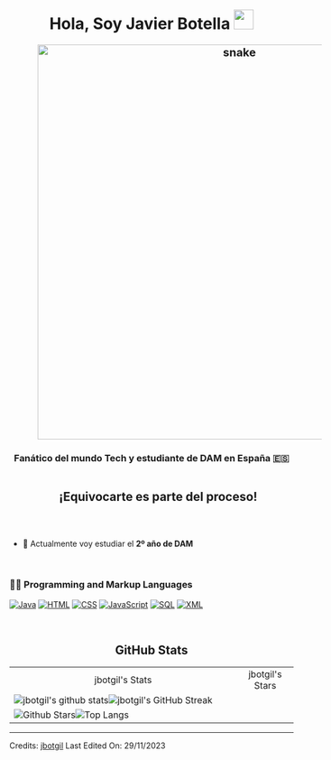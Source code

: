 <h1 align="center"><b>Hola, Soy Javier Botella </b><img src="https://media.giphy.com/media/hvRJCLFzcasrR4ia7z/giphy.gif" width="35"></h1>


<p align="center" style="font-size: 20px;"><b><img src="https://i.imgur.com/JePkjJ2.gif" alt="snake" style="width: 700px; margin: 0 50px;" /></b></p>

<h3 align="center">Fanático del mundo Tech y estudiante de DAM en España &#x1f1ea;&#x1f1f8</h3>

<!--h2 sin bordes-->
<div id="user-content-toc">
  <ul align="center">
    <summary><h2 style="display: inline-block">¡Equivocarte es parte del proceso!</h2></summary>
  </ul>
</div>
<br>

<!--Intro start-->
- 💭 Actualmente voy estudiar el **2º año de DAM**

<br>

### 👨‍💻 Programming and Markup Languages

<p>
    <a href="https://github.com/search?q=user%3Ajbotgil+language%3Ajava"><img alt="Java" src="https://img.shields.io/badge/java-%23ED8B00.svg?style=for-the-badge&logo=openjdk&logoColor=white"></a>
    <a href="https://github.com/search?q=user%3Ajbotgil+language%3Ahtml"><img alt="HTML" src="https://img.shields.io/badge/html5-%23E34F26.svg?style=for-the-badge&logo=html5&logoColor=white"></a>
    <a href="https://github.com/search?q=user%3Ajbotgil+language%3Acss"><img alt="CSS" src="https://img.shields.io/badge/css-%231572B6.svg?style=for-the-badge&logo=css3&logoColor=white"></a>
    <a href="https://github.com/search?q=user%3Ajbotgil+language%3Ajavascript"><img alt="JavaScript" src="https://img.shields.io/badge/javascript-%23323330.svg?style=for-the-badge&logo=javascript&logoColor=%23F7DF1E"></a>
    <a href="https://github.com/search?q=user%3Ajbotgil+language%3Asql"><img alt="SQL" src="https://img.shields.io/badge/SQL-blue?style=for-the-badge&logo=namesilo"></a>
    <a href="https://github.com/search?q=user%3Ajbotgil+language%3Axml"><img alt="XML" src="https://img.shields.io/badge/XML-%23007ACC.svg?style=for-the-badge&logo=xml&logoColor=white"></a>
</p>

<br>

<div align="center"> <!-- Centro el contenido de GitHub Stats -->
  <h2>GitHub Stats</h2>

  <!-- Stats con la clase prueba -->
  <table class="prueba">
    <tr>
      <td align="center">jbotgil's Stats</td>
      <td align="center">jbotgil's Stars</td>
    </tr>
    <tr>
      <td style="display: inline-flex; justify-content: center; align-items: center;"> <!-- Añade las propiedades de flexbox para centrar -->
        <img src="https://github-readme-stats.vercel.app/api?username=jbotgil&show_icons=true&theme=algolia" alt="jbotgil's github stats">
        <img src="https://github-readme-streak-stats.herokuapp.com/?user=jbotgil&theme=algolia" alt="jbotgil's GitHub Streak">
      </td>
      <td style="display: inline-flex; justify-content: center; align-items: center;"> <!-- Añade las propiedades de flexbox para centrar -->
        <img src="https://github-readme-stats.vercel.app/api?username=jbotgil&show_icons=true&locale=en&count_private=true&hide_rank=true&custom_title=My%20GitHub%20Stats&disable_animations=true&theme=algolia" alt="Github Stars">
        <img src="https://github-readme-stats.vercel.app/api/top-langs/?username=jbotgil&langs_count=8&theme=algolia&layout=compact" alt="Top Langs">
      </td>
    </tr>
  </table>
</div>

------

Credits: [jbotgil](https://github.com/jbotgil)
Last Edited On: 29/11/2023
